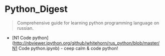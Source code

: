 # Python_Digest

> Comprehensive guide for learning python programming language on russian.

+ [N1 Code python](http://nbviewer.ipython.org/github/whitehorn/rus_python/blob/master/N1 Code python.ipynb) - ceep calm & code python!

